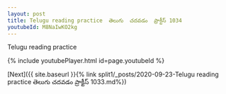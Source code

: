 ```yaml
---
layout: post
title: Telugu reading practice  తెలుగు  చదవడం  ప్రాక్టీస్ 1034
youtubeId: M8NaIwKO2kg
---
```

 
 
Telugu reading practice
 
 
 
 
 


{% include youtubePlayer.html id=page.youtubeId %}
 
[Next]({{ site.baseurl }}{% link  split1/_posts/2020-09-23-Telugu reading practice  తెలుగు  చదవడం  ప్రాక్టీస్ 1033.md%})
 
